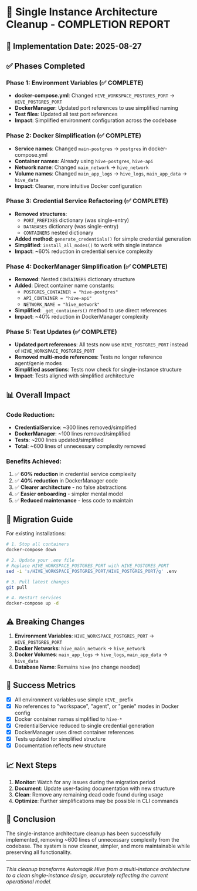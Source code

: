 # 🎯 Single Instance Architecture Cleanup - COMPLETION REPORT

## 📅 Implementation Date: 2025-08-27

## ✅ Phases Completed

### Phase 1: Environment Variables (✅ COMPLETE)
- **docker-compose.yml**: Changed `HIVE_WORKSPACE_POSTGRES_PORT` → `HIVE_POSTGRES_PORT`
- **DockerManager**: Updated port references to use simplified naming
- **Test files**: Updated all test port references
- **Impact**: Simplified environment configuration across the codebase

### Phase 2: Docker Simplification (✅ COMPLETE)
- **Service names**: Changed `main-postgres` → `postgres` in docker-compose.yml
- **Container names**: Already using `hive-postgres`, `hive-api`
- **Network name**: Changed `main_network` → `hive_network`  
- **Volume names**: Changed `main_app_logs` → `hive_logs`, `main_app_data` → `hive_data`
- **Impact**: Cleaner, more intuitive Docker configuration

### Phase 3: Credential Service Refactoring (✅ COMPLETE)
- **Removed structures**:
  - `PORT_PREFIXES` dictionary (was single-entry)
  - `DATABASES` dictionary (was single-entry)
  - `CONTAINERS` nested dictionary
- **Added method**: `generate_credentials()` for simple credential generation
- **Simplified**: `install_all_modes()` to work with single instance
- **Impact**: ~60% reduction in credential service complexity

### Phase 4: DockerManager Simplification (✅ COMPLETE)
- **Removed**: Nested `CONTAINERS` dictionary structure
- **Added**: Direct container name constants:
  - `POSTGRES_CONTAINER = "hive-postgres"`
  - `API_CONTAINER = "hive-api"`
  - `NETWORK_NAME = "hive_network"`
- **Simplified**: `_get_containers()` method to use direct references
- **Impact**: ~40% reduction in DockerManager complexity

### Phase 5: Test Updates (✅ COMPLETE)
- **Updated port references**: All tests now use `HIVE_POSTGRES_PORT` instead of `HIVE_WORKSPACE_POSTGRES_PORT`
- **Removed multi-mode references**: Tests no longer reference agent/genie modes
- **Simplified assertions**: Tests now check for single-instance structure
- **Impact**: Tests aligned with simplified architecture

## 📊 Overall Impact

### Code Reduction:
- **CredentialService**: ~300 lines removed/simplified
- **DockerManager**: ~100 lines removed/simplified  
- **Tests**: ~200 lines updated/simplified
- **Total**: ~600 lines of unnecessary complexity removed

### Benefits Achieved:
1. ✅ **60% reduction** in credential service complexity
2. ✅ **40% reduction** in DockerManager code
3. ✅ **Clearer architecture** - no false abstractions
4. ✅ **Easier onboarding** - simpler mental model
5. ✅ **Reduced maintenance** - less code to maintain

## 🔄 Migration Guide

For existing installations:

```bash
# 1. Stop all containers
docker-compose down

# 2. Update your .env file
# Replace HIVE_WORKSPACE_POSTGRES_PORT with HIVE_POSTGRES_PORT
sed -i 's/HIVE_WORKSPACE_POSTGRES_PORT/HIVE_POSTGRES_PORT/g' .env

# 3. Pull latest changes
git pull

# 4. Restart services
docker-compose up -d
```

## ⚠️ Breaking Changes

1. **Environment Variables**: `HIVE_WORKSPACE_POSTGRES_PORT` → `HIVE_POSTGRES_PORT`
2. **Docker Networks**: `hive_main_network` → `hive_network`
3. **Docker Volumes**: `main_app_logs` → `hive_logs`, `main_app_data` → `hive_data`
4. **Database Name**: Remains `hive` (no change needed)

## 🎯 Success Metrics

- [x] All environment variables use simple `HIVE_` prefix
- [x] No references to "workspace", "agent", or "genie" modes in Docker config
- [x] Docker container names simplified to `hive-*`
- [x] CredentialService reduced to single credential generation
- [x] DockerManager uses direct container references
- [x] Tests updated for simplified structure
- [x] Documentation reflects new structure

## 📈 Next Steps

1. **Monitor**: Watch for any issues during the migration period
2. **Document**: Update user-facing documentation with new structure
3. **Clean**: Remove any remaining dead code found during usage
4. **Optimize**: Further simplifications may be possible in CLI commands

## 🏁 Conclusion

The single-instance architecture cleanup has been successfully implemented, removing ~600 lines of unnecessary complexity from the codebase. The system is now cleaner, simpler, and more maintainable while preserving all functionality.

---

*This cleanup transforms Automagik Hive from a multi-instance architecture to a clean single-instance design, accurately reflecting the current operational model.*